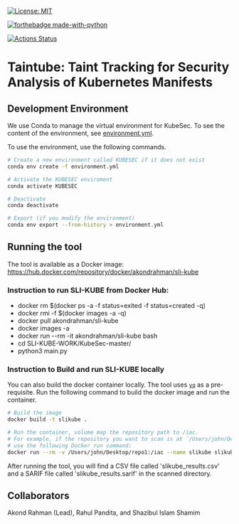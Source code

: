 [![License: MIT](https://img.shields.io/badge/License-MIT-yellow.svg)](https://opensource.org/licenses/MIT) 

[![forthebadge made-with-python](http://ForTheBadge.com/images/badges/made-with-python.svg)](https://www.python.org/)

[![Actions Status](https://github.com/paser-group/KubeSec/workflows/Build%20KubeTaint/badge.svg)](https://github.com/Build%20TaintPupp/actions)


# Taintube: Taint Tracking for Security Analysis of Kubernetes Manifests 

## Development Environment
We use Conda to manage the virtual environment for KubeSec. To see the content of the environment, see [environment.yml](./environment.yml).

To use the environment, use the following commands.

```bash
# Create a new environment called KUBESEC if it does not exist
conda env create -f environment.yml

# Activate the KUBESEC enviroment
conda activate KUBESEC

# Deactivate
conda deactivate

# Export (if you modify the environment)
conda env export --from-history > environment.yml
```

## Running the tool

The tool is available as a Docker image: https://hub.docker.com/repository/docker/akondrahman/sli-kube 

### Instruction to run SLI-KUBE from Docker Hub:

- docker rm $(docker ps -a -f status=exited -f status=created -q)
- docker rmi -f $(docker images -a -q)
- docker pull akondrahman/sli-kube
- docker images -a
- docker run --rm -it akondrahman/sli-kube bash
- cd SLI-KUBE-WORK/KubeSec-master/
- python3 main.py

### Instruction to Build and run SLI-KUBE locally

You can also build the docker container locally. The tool uses [`yq`](https://github.com/mikefarah/yq) as a pre-requisite. Run the following command to build the docker image and run the container.

```bash
# Build the image
docker build -t slikube .

# Run the container, volume map the repository path to /iac.
# For example, if the repository you want to scan is at `/Users/john/Desktop/repo1`, then
# use the following Docker run command:
docker run --rm -v /Users/john/Desktop/repo1:/iac --name slikube slikube /iac
```

After running the tool, you will find a CSV file called 'slikube_results.csv' and a SARIF file called 'slikube_results.sarif' in the scanned directory.

## Collaborators 

Akond Rahman (Lead), Rahul Pandita, and Shazibul Islam Shamim 


